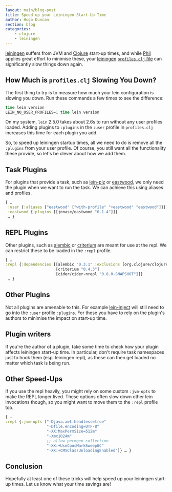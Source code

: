 ```yaml
---
layout: main/blog-post
title: Speed up your Leiningen Start-Up Time
author: Hugo Duncan
section: blog
categories:
    - clojure
    - leiningen
---
```


[leiningen][leiningen] suffers from JVM and [Clojure][clojure]
start-up times, and while [Phil][technomancy] applies great effort to
minimise these, your [leiningen][leiningen]
[`profiles.clj` file][profiles] can significantly slow things down
again.

## How Much is `profiles.clj` Slowing You Down?

The first thing to try is to measure how much your lein configuration
is slowing you down.  Run these commands a few times to see the
difference:

```clj
time lein version
LEIN_NO_USER_PROFILES=1 time lein version
```

On my system, `lein` 2.5.0 takes about 2.6s to run without any user
profiles loaded.  Adding plugins to `:plugins` in the `:user` profile
in `profiles.clj` increases this time for each plugin you add.

So, to speed up leiningen startup times, all we need to do is remove
all the `:plugins` from your user profile.  Of course, you still want
all the functionality these provide, so let's be clever about how we
add them.

## Task Plugins

For plugins that provide a task, such as [lein-plz][lein-plz] or
[eastwood][eastwood], we only need the plugin when we want to run the
task.  We can achieve this using aliases and profiles.

```clj
{ …
 :user {:aliases {"eastwood" ["with-profile" "+eastwood" "eastwood"]}}
 :eastwood {:plugins [[jonase/eastwood "0.1.4"]]}
 … }
```

## REPL Plugins

Other plugins, such as [alembic][alembic] or [criterium][criterium]
are meant for use at the repl.  We can restrict these to be loaded in
the `:repl` profile.

```clj
{ …
:repl {:dependencies [[alembic "0.3.1" :exclusions [org.clojure/clojure]]
                      [criterium "0.4.3"]
                      [cider/cider-nrepl "0.8.0-SNAPSHOT"]]}
 … }
```

## Other Plugins

Not all plugins are amenable to this.  For example
[lein-inject][lein-inject] will still need to go into the `:user`
profile `:plugins`.  For these you have to rely on the plugin's
authors to minimise the impact on start-up time.

## Plugin writers

If you're the author of a plugin, take some time to check how your
plugin affects leiningen start-up time.  In particular, don't require
task namespaces just to hook them (esp. leiningen.repl), as these can
then get loaded no matter which task is being run.

## Other Speed-Ups

If you use the repl heavily, you might rely on some custom `:jvm-opts`
to make the REPL longer lived.  These options often slow down other
lein invocations though, so you might want to move them to the `:repl`
profile too.

```clj
{ …
:repl {:jvm-opts ["-Djava.awt.headless=true"
                  "-Dfile.encoding=UTF-8"
                  "-XX:MaxPermSize=512m"
                  "-Xmx1024m"
                  ;; allow permgen collection
                  "-XX:+UseConcMarkSweepGC"
                  "-XX:+CMSClassUnloadingEnabled"]} … }
```

## Conclusion

Hopefully at least one of these tricks will help speed up your
leiningen start-up times.  Let us know what your time savings are!

[clojure]:http://clojure.com/ "Clojure"
[leiningen]:https://github.com/technomancy/leiningen "Leiningen"
[profiles]:https://github.com/technomancy/leiningen/blob/master/doc/PROFILES.md "Leiningen profiles"
[eastwood]:https://github.com/jonase/eastwood "Eastwood linter for clojure"
[lein-plz]:https://github.com/johnwalker/lein-plz "Plz add depenencies"
[alembic]:https://github.com/pallet/alembic "Alembic add dependencies and run Lein at the REPL"
[criterium]:https://github.com/pallet/criterium "Criterium microbenchmarking"
[lein-inject]:https://github.com/palletops/lein-inject "Lein-inject convenience namespaces for the REPL"
[technomancy]:http://technomancy.us/
